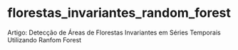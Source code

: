# florestas_invariantes_random_forest
Artigo: Detecção de Áreas de Florestas Invariantes em Séries Temporais Utilizando Ranfom Forest
